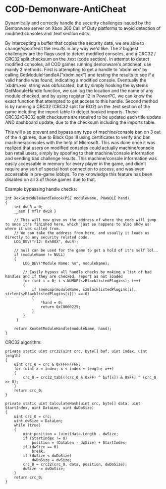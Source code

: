 # COD-Demonware-AntiCheat
Dynamically and correctly handle the security challenges issued by the Demonware server on Xbox 360 Call of Duty platforms to avoid detection of modified consoles and .text section edits.

By intercepting a buffer that copies the security data, we are able to change/spoof/edit the results in any way we'd like. The 2 biggest challenges are the flags used to detect modified consoles, and a CRC32 / CRC32 split checksum on the .text (code section).
In attempt to detect modified consoles, all COD games running demonware's anticheat, use mainly 2 methods. First is attempting to get a handle to 'xbdm.xex' by calling GetModuleHandleA("xbdm.xex") and testing the results to see if a valid handle was found, indicating a modified console. Eventually the 'xbdm.xex' string was obfuscated, but by simply hooking the systems GetModuleHandle function, we can log the location and the name of any module checked, and by using register 12 in PowerPC, we can know the exact function that attempted to get access to this handle. Second method is by running a CRC32 (CRC32 split for BO2) on the .text section of the game including the import table to detect hooked imports. These CRC32/CRC32 split checksums are required to be updated each title update AND dashboard update, due to the checksum including the imports table.

This will also prevent and bypass any type of machine/console ban on 3 out of the 4 games, due to Black Ops III using certificates to verify and ban machines/consoles with the help of Microsoft. This was done once it was realized that users on modified consoles could actually machine/console ban retail users, simply by spoofing to their machine/console information and sending bad challenge results. This machine/console information was easily accessable in memory for every player in the game, and didn't require any sort of special host connection to access, and was even accessable in pre-game lobbys. To my knowledge this feature has been disabled on all 3 of those games due to that.

Example bypassing handle checks: 
```
int XexGetModuleHandleHook(PSZ moduleName, PHANDLE hand) 
{
    int dwLR = 0;
    __asm { mflr dwLR }

    // This will now give us the address of where the code will jump to once it's finished here, which just so happens to also show us where it was called from.
    // We can take the address from here, and usually it leads us directly to any security related code.
    LOG_DEV("r12: 0x%08X", dwLR);

    // null can be used for the game to get a hold of it's self lol..
    if (moduleName != NULL) 
    {
        LOG_DEV("Module Name: %s", moduleName);
        
        // Easily bypass all handle checks by making a list of bad handles and if they are checked, report as not loaded
        for (int i = 0; i < NUMOF(szBlacklistedPlugins); i++) 
        {
            if (memcmp(moduleName, szBlacklistedPlugins[i], strlen(szBlacklistedPlugins[i])) == 0) 
            {
                *hand = 0;
                return 0xC0000225;
            }
        }
     }

    return XexGetModuleHandle(moduleName, hand);
}
```

CRC32 algorithm: 
```
private static uint crc32(uint crc, byte[] buf, uint index, uint length) 
{
    uint crc_0 = crc & 0xFFFFFFFF;
    for (uint x = index; x < index + length; x++)
    {
        crc_0 = crc32_tab[((crc_0 & 0xFF) ^ buf[x]) & 0xFF] ^ (crc_0 >> 8);
    }
    return crc_0;
}

private static uint CalculateHash(uint crc, byte[] data, uint StartIndex, uint DataLen, uint dwDoSize) 
{
    uint crc_0 = crc;
    uint dwSize = DataLen;
    while (true) 
    {
        uint position = (uint)data.Length - dwSize;
        if (StartIndex != 0)
            position = (DataLen - dwSize) + StartIndex;
        if (dwSize == 0)
            break;
        if (dwSize < dwDoSize)
            dwDoSize = dwSize;
        crc_0 = crc32(crc_0, data, position, dwDoSize);
        dwSize -= dwDoSize;
    }
    return crc_0;
}
```
